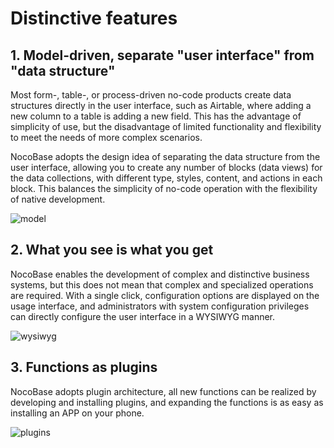 # Distinctive features

## 1. Model-driven, separate "user interface" from "data structure"

Most form-, table-, or process-driven no-code products create data structures directly in the user interface, such as Airtable, where adding a new column to a table is adding a new field. This has the advantage of simplicity of use, but the disadvantage of limited functionality and flexibility to meet the needs of more complex scenarios.

NocoBase adopts the design idea of separating the data structure from the user interface, allowing you to create any number of blocks (data views) for the data collections, with different type, styles, content, and actions in each block. This balances the simplicity of no-code operation with the flexibility of native development.

![model](https://nocobase-file.oss-cn-beijing.aliyuncs.com/model-l.png)

## 2. What you see is what you get

NocoBase enables the development of complex and distinctive business systems, but this does not mean that complex and specialized operations are required. With a single click, configuration options are displayed on the usage interface, and administrators with system configuration privileges can directly configure the user interface in a WYSIWYG manner.

![wysiwyg](https://nocobase-file.oss-cn-beijing.aliyuncs.com/wysiwyg.gif)

## 3. Functions as plugins

NocoBase adopts plugin architecture, all new functions can be realized by developing and installing plugins, and expanding the functions is as easy as installing an APP on your phone.

![plugins](https://nocobase-file.oss-cn-beijing.aliyuncs.com/plugins-l.png)
